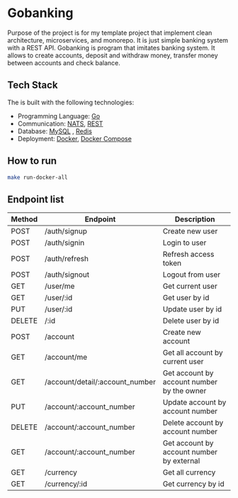 # Gobanking

Purpose of the project is for my template project that implement clean architecture, microservices, and monorepo. It is just simple banking system with a REST API. Gobanking is program that imitates banking system. It allows to create accounts, deposit and withdraw money, transfer money between accounts and check balance.

## Tech Stack

The is built with the following technologies:

- Programming Language: [Go](https://golang.org/)
- Communication: [NATS](https://nats.io/), [REST](https://en.wikipedia.org/wiki/Representational_state_transfer)
- Database: [MySQL](https://www.mysql.com/) , [Redis](https://redis.io/)
- Deployment: [Docker](https://www.docker.com/), [Docker Compose](https://docs.docker.com/compose/)

## How to run

```bash
make run-docker-all
```

## Endpoint list

| Method | Endpoint | Description |
| --- | --- | --- |
| POST | /auth/signup | Create new user |
| POST | /auth/signin | Login to user |
| POST | /auth/refresh | Refresh access token |
| POST | /auth/signout | Logout from user |
| GET | /user/me | Get current user |
| GET | /user/:id | Get user by id |
| PUT | /user/:id | Update user by id |
| DELETE | /:id | Delete user by id |
| POST | /account | Create new account |
| GET | /account/me | Get all account by current user |
| GET | /account/detail/:account_number | Get account by account number by the owner |
| PUT | /account/:account_number | Update account by account number |
| DELETE | /account/:account_number | Delete account by account number |
| GET | /account/:account_number | Get account by account number by external |
| GET | /currency | Get all currency |
| GET | /currency/:id | Get currency by id |
